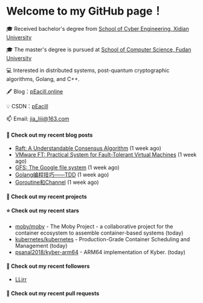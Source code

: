 # Welcome to my GitHub page！

🎓 Received bachelor's degree from [School of Cyber Engineering, Xidian University](https://ce.xidian.edu.cn/)

🎓 The master's degree is pursued at [School of Computer Science, Fudan University](https://cs.fudan.edu.cn/)

💻 Interested in distributed systems, post-quantum cryptographic algorithms, Golang, and C++.

🖋 Blog：[pEacill.online](https://peacill.online/)

💡 CSDN：[pEacill](https://blog.csdn.net/m0_54047527?spm=1000.2115.3001.5343)

📫 Email: [jia_liii@163.com](mailto:jia_liii@163.com)

#### 📜 Check out my recent blog posts

- [Raft: A Understandable Consensus Algorithm](https://peacill.online/post/9989.html) (1 week ago)
- [VMware FT: Practical System for Fault-Tolerant Virtual Machines](https://peacill.online/post/42123.html) (1 week ago)
- [GFS: The Google file system](https://peacill.online/post/22157.html) (1 week ago)
- [Golang编程技巧——TDD](https://peacill.online/post/50511.html) (1 week ago)
- [Goroutine和Channel](https://peacill.online/post/52359.html) (1 week ago)

#### 🌱 Check out my recent projects


#### ⭐ Check out my recent stars

- [moby/moby](https://github.com/moby/moby) - The Moby Project - a collaborative project for the container ecosystem to assemble container-based systems (today)
- [kubernetes/kubernetes](https://github.com/kubernetes/kubernetes) - Production-Grade Container Scheduling and Management (today)
- [psanal2018/kyber-arm64](https://github.com/psanal2018/kyber-arm64) - ARM64 implementation of Kyber. (today)

#### 👯 Check out my recent followers

- [LLjrr](https://github.com/LLjrr)

#### 🔨 Check out my recent pull requests

